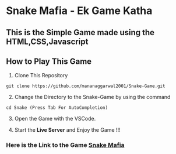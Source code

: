 # Snake Mafia - Ek Game Katha
## This is the Simple Game made using the HTML,CSS,Javascript
## How to Play This Game
1. Clone This Repository
```
git clone https://github.com/mananaggarwal2001/Snake-Game.git
```
2. Change  the Directory to the Snake-Game by using the command

```
cd Snake (Press Tab For AutoCompletion)
```
3. Open the Game with the VSCode.

4. Start the **Live Server** and Enjoy the Game !!!


### Here is the Link to the Game **[Snake Mafia]( http://mananaggarwal.me/Snake-mania/)**
